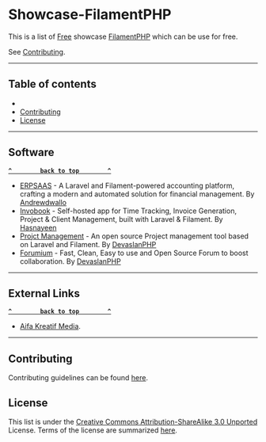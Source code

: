 # Showcase-FilamentPHP

This is a list of [Free](https://en.wikipedia.org/wiki/Showcase) showcase [FilamentPHP](https://filamentphp.com) which can be use for free.

See [Contributing](#contributing).

--------------------

## Table of contents

- 
- [Contributing](#contributing)
- [License](#license)

--------------------

## Software

**[`^        back to top        ^`](#awesome-selfhosted)**

- [ERPSAAS](https://github.com/andrewdwallo/erpsaas) - A Laravel and Filament-powered accounting platform, crafting a modern and automated solution for financial management. By [Andrewdwallo](https://github.com/andrewdwallo)
- [Invobook](https://github.com/Hasnayeen/invobook) - Self-hosted app for Time Tracking, Invoice Generation, Project & Client Management, built with Laravel & Filament. By [Hasnayeen](https://github.com/Hasnayeen)
- [Projct Management](https://github.com/devaslanphp/project-management) - An open source Project management tool based on Laravel and Filament. By [DevaslanPHP](https://github.com/devaslanphp)
- [Forumium](https://github.com/devaslanphp/forumium) - Fast, Clean, Easy to use and Open Source Forum to boost collaboration. By [DevaslanPHP](https://github.com/devaslanphp)
--------------------

## External Links

**[`^        back to top        ^`](#awesome-selfhosted)**

- [Aifa Kreatif Media](https://www.aifa-kreatif.biz.id).

--------------------

## Contributing

Contributing guidelines can be found [here](https://github.com/sirajunnasihin/filamentphp-showcase/blob/main/CONTRIBUTING.md).

## License

This list is under the [Creative Commons Attribution-ShareAlike 3.0 Unported](https://github.com/sirajunnasihin/filamentphp-showcase/blob/main/LICENSE) License.
Terms of the license are summarized [here](https://creativecommons.org/licenses/by-sa/3.0/).
